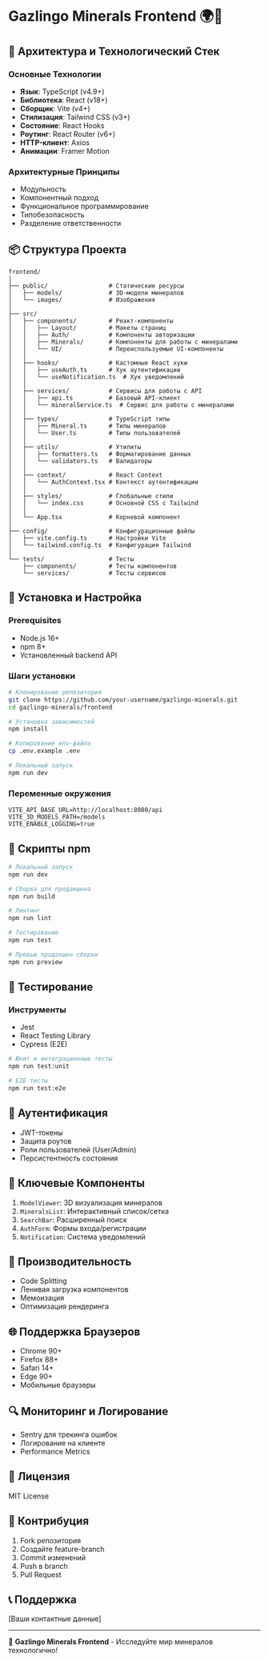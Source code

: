 # Gazlingo Minerals Frontend 🌍🔬

## 🚀 Архитектура и Технологический Стек

### Основные Технологии
- **Язык**: TypeScript (v4.9+)
- **Библиотека**: React (v18+)
- **Сборщик**: Vite (v4+)
- **Стилизация**: Tailwind CSS (v3+)
- **Состояние**: React Hooks
- **Роутинг**: React Router (v6+)
- **HTTP-клиент**: Axios
- **Анимации**: Framer Motion

### Архитектурные Принципы
- Модульность
- Компонентный подход
- Функциональное программирование
- Типобезопасность
- Разделение ответственности

## 📦 Структура Проекта

```
frontend/
│
├── public/                 # Статические ресурсы
│   ├── models/             # 3D-модели минералов
│   └── images/             # Изображения
│
├── src/
│   ├── components/         # Реакт-компоненты
│   │   ├── Layout/         # Макеты страниц
│   │   ├── Auth/           # Компоненты авторизации
│   │   ├── Minerals/       # Компоненты для работы с минералами
│   │   └── UI/             # Переиспользуемые UI-компоненты
│   │
│   ├── hooks/              # Кастомные React хуки
│   │   ├── useAuth.ts      # Хук аутентификации
│   │   └── useNotification.ts  # Хук уведомлений
│   │
│   ├── services/           # Сервисы для работы с API
│   │   ├── api.ts          # Базовый API-клиент
│   │   └── mineralService.ts  # Сервис для работы с минералами
│   │
│   ├── types/              # TypeScript типы
│   │   ├── Mineral.ts      # Типы минералов
│   │   └── User.ts         # Типы пользователей
│   │
│   ├── utils/              # Утилиты
│   │   ├── formatters.ts   # Форматирование данных
│   │   └── validators.ts   # Валидаторы
│   │
│   ├── context/            # React Context
│   │   └── AuthContext.tsx # Контекст аутентификации
│   │
│   ├── styles/             # Глобальные стили
│   │   └── index.css       # Основной CSS с Tailwind
│   │
│   └── App.tsx             # Корневой компонент
│
├── config/                 # Конфигурационные файлы
│   ├── vite.config.ts      # Настройки Vite
│   └── tailwind.config.ts  # Конфигурация Tailwind
│
└── tests/                  # Тесты
    ├── components/         # Тесты компонентов
    └── services/           # Тесты сервисов
```

## 🔧 Установка и Настройка

### Prerequisites
- Node.js 16+ 
- npm 8+
- Установленный backend API

### Шаги установки
```bash
# Клонирование репозитория
git clone https://github.com/your-username/gazlingo-minerals.git
cd gazlingo-minerals/frontend

# Установка зависимостей
npm install

# Копирование env-файла
cp .env.example .env

# Локальный запуск
npm run dev
```

### Переменные окружения
```
VITE_API_BASE_URL=http://localhost:8080/api
VITE_3D_MODELS_PATH=/models
VITE_ENABLE_LOGGING=true
```

## 🚀 Скрипты npm

```bash
# Локальный запуск
npm run dev

# Сборка для продакшена
npm run build

# Линтинг
npm run lint

# Тестирование
npm run test

# Превью продакшен сборки
npm run preview
```

## 🧪 Тестирование

### Инструменты
- Jest
- React Testing Library
- Cypress (E2E)

```bash
# Юнит и интеграционные тесты
npm run test:unit

# E2E тесты
npm run test:e2e
```

## 🔐 Аутентификация

- JWT-токены
- Защита роутов
- Роли пользователей (User/Admin)
- Персистентность состояния

## 🎨 Ключевые Компоненты

1. `ModelViewer`: 3D визуализация минералов
2. `MineralsList`: Интерактивный список/сетка
3. `SearchBar`: Расширенный поиск
4. `AuthForm`: Формы входа/регистрации
5. `Notification`: Система уведомлений

## 🚀 Производительность

- Code Splitting
- Ленивая загрузка компонентов
- Мемоизация
- Оптимизация рендеринга

## 🌐 Поддержка Браузеров

- Chrome 90+
- Firefox 88+
- Safari 14+
- Edge 90+
- Мобильные браузеры

## 🔍 Мониторинг и Логирование

- Sentry для трекинга ошибок
- Логирование на клиенте
- Performance Metrics

## 📝 Лицензия

MIT License

## 🤝 Контрибуция

1. Fork репозитория
2. Создайте feature-branch
3. Commit изменений
4. Push в branch
5. Pull Request

## 📞 Поддержка

[Ваши контактные данные]

---

🌈 **Gazlingo Minerals Frontend** - Исследуйте мир минералов технологично!
